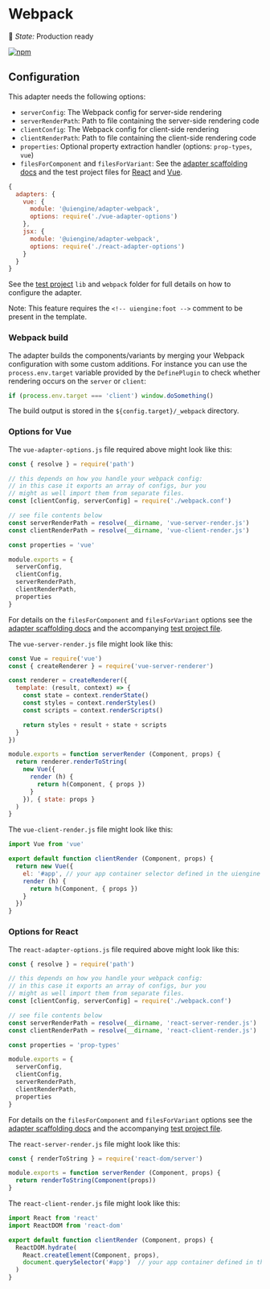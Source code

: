 # Webpack

🚦 *State:* Production ready

[![npm](https://img.shields.io/npm/v/@uiengine/adapter-webpack.svg)](https://www.npmjs.com/package/@uiengine/adapter-webpack)

## Configuration

This adapter needs the following options:

- `serverConfig`: The Webpack config for server-side rendering
- `serverRenderPath`: Path to file containing the server-side rendering code
- `clientConfig`: The Webpack config for client-side rendering
- `clientRenderPath`: Path to file containing the client-side rendering code
- `properties`: Optional property extraction handler (options: `prop-types`, `vue`)
- `filesForComponent` and `filesForVariant`: See the [adapter scaffolding docs](../#scaffolding) and the test project files for
  [React](https://github.com/dennisreimann/uiengine/blob/master/test/project/lib/react-scaffolding.js) and
  [Vue](https://github.com/dennisreimann/uiengine/blob/master/test/project/lib/vue-scaffolding.js).

```js
{
  adapters: {
    vue: {
      module: '@uiengine/adapter-webpack',
      options: require('./vue-adapter-options')
    },
    jsx: {
      module: '@uiengine/adapter-webpack',
      options: require('./react-adapter-options')
    }
  }
}
```

See the [test project](https://github.com/dennisreimann/uiengine/tree/master/test/project/) `lib` and `webpack` folder for full details on how to configure the adapter.

Note: This feature requires the `<!-- uiengine:foot -->` comment to be present in the template.

### Webpack build

The adapter builds the components/variants by merging your Webpack configuration with some custom additions.
For instance you can use the `process.env.target` variable provided by the `DefinePlugin` to check whether rendering occurs on the `server` or `client`:

```js
if (process.env.target === 'client') window.doSomething()
```

The build output is stored in the `${config.target}/_webpack` directory.

### Options for Vue

The `vue-adapter-options.js` file required above might look like this:

```js
const { resolve } = require('path')

// this depends on how you handle your webpack config:
// in this case it exports an array of configs, bur you
// might as well import them from separate files.
const [clientConfig, serverConfig] = require('./webpack.conf')

// see file contents below
const serverRenderPath = resolve(__dirname, 'vue-server-render.js')
const clientRenderPath = resolve(__dirname, 'vue-client-render.js')

const properties = 'vue'

module.exports = {
  serverConfig,
  clientConfig,
  serverRenderPath,
  clientRenderPath,
  properties
}
```

For details on the `filesForComponent` and `filesForVariant` options see the
[adapter scaffolding docs](../#scaffolding) and the accompanying
[test project file](https://github.com/dennisreimann/uiengine/blob/master/test/project/lib/vue-scaffolding.js).

The `vue-server-render.js` file might look like this:

```js
const Vue = require('vue')
const { createRenderer } = require('vue-server-renderer')

const renderer = createRenderer({
  template: (result, context) => {
    const state = context.renderState()
    const styles = context.renderStyles()
    const scripts = context.renderScripts()

    return styles + result + state + scripts
  }
})

module.exports = function serverRender (Component, props) {
  return renderer.renderToString(
    new Vue({
      render (h) {
        return h(Component, { props })
      }
    }), { state: props }
  )
}
```

The `vue-client-render.js` file might look like this:

```js
import Vue from 'vue'

export default function clientRender (Component, props) {
  return new Vue({
    el: '#app', // your app container selector defined in the uiengine preview template
    render (h) {
      return h(Component, { props })
    }
  })
}
```

### Options for React

The `react-adapter-options.js` file required above might look like this:

```js
const { resolve } = require('path')

// this depends on how you handle your webpack config:
// in this case it exports an array of configs, bur you
// might as well import them from separate files.
const [clientConfig, serverConfig] = require('./webpack.conf')

// see file contents below
const serverRenderPath = resolve(__dirname, 'react-server-render.js')
const clientRenderPath = resolve(__dirname, 'react-client-render.js')

const properties = 'prop-types'

module.exports = {
  serverConfig,
  clientConfig,
  serverRenderPath,
  clientRenderPath,
  properties
}
```

For details on the `filesForComponent` and `filesForVariant` options see the
[adapter scaffolding docs](../#scaffolding) and the accompanying
[test project file](https://github.com/dennisreimann/uiengine/blob/master/test/project/lib/react-scaffolding.js).

The `react-server-render.js` file might look like this:

```js
const { renderToString } = require('react-dom/server')

module.exports = function serverRender (Component, props) {
  return renderToString(Component(props))
}
```

The `react-client-render.js` file might look like this:

```js
import React from 'react'
import ReactDOM from 'react-dom'

export default function clientRender (Component, props) {
  ReactDOM.hydrate(
    React.createElement(Component, props),
    document.querySelector('#app')  // your app container defined in the uiengine preview template
  )
}
```
